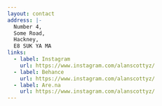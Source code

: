 ```yaml
---
layout: contact
address: |-
  Number 4,
  Some Road,
  Hackney,
  E8 SUK YA MA
links:
  - label: Instagram
    url: https://www.instagram.com/alanscottyz/
  - label: Behance
    url: https://www.instagram.com/alanscottyz/
  - label: Are.na
    url: https://www.instagram.com/alanscottyz/
---
```

